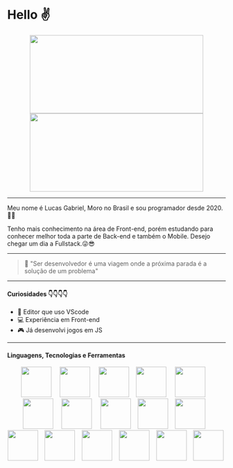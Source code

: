 # Hello ✌

<div style="text-align:center">
  <a href="https://github.com/lucasgf007">
    <img height="180em" width="400px" src="https://github-readme-stats-eight-theta.vercel.app/api?username=lucasgf007&show_icons=true&theme=dracula&include_all_commits=true&count_private=true"/>
    <img height="180em" width="400px" src="https://github-readme-stats-eight-theta.vercel.app/api/top-langs/?username=lucasgf007&layout=compact&langs_count=8&theme=dracula"/>
  </a>  
</div>

---


Meu nome é Lucas Gabriel, Moro no Brasil e sou programador desde 2020.🐱‍💻

Tenho mais conhecimento na área de Front-end, porém estudando para conhecer melhor toda a parte de Back-end e também o Mobile. Desejo chegar um dia a Fullstack.😜😎

---


> 💬  "Ser desenvolvedor é uma viagem onde a próxima parada é a solução
> de um problema"

---

  ####  Curiosidades 👇👇👇👇

 - 🎲 Editor que uso VScode
 - 💻 Experiência em Front-end
 - 🎮 Já desenvolvi jogos em JS
 
 ---
#### Linguagens, Tecnologias e Ferramentas
<p align="center">
  <img src="https://cdn.jsdelivr.net/gh/devicons/devicon/icons/cplusplus/cplusplus-original.svg" style="width: 70px;"/> &nbsp; &nbsp;
  <img src="https://cdn.jsdelivr.net/gh/devicons/devicon/icons/css3/css3-original-wordmark.svg" style="width: 70px;" /> &nbsp; &nbsp;
  <img src="https://cdn.jsdelivr.net/gh/devicons/devicon/icons/express/express-original-wordmark.svg" style="width: 70px;" />&nbsp; &nbsp;
  <img src="https://cdn.jsdelivr.net/gh/devicons/devicon/icons/git/git-original-wordmark.svg" style="width: 70px;" /> &nbsp; &nbsp;
  <img src="https://cdn.jsdelivr.net/gh/devicons/devicon/icons/html5/html5-original-wordmark.svg" style="width: 70px;" /> &nbsp; &nbsp;
  <img src="https://cdn.jsdelivr.net/gh/devicons/devicon/icons/javascript/javascript-original.svg" style="width: 70px;" /> &nbsp; &nbsp;
  <img src="https://cdn.jsdelivr.net/gh/devicons/devicon/icons/bootstrap/bootstrap-plain-wordmark.svg" style="width: 70px;" /> &nbsp; &nbsp;
  <img src="https://cdn.jsdelivr.net/gh/devicons/devicon/icons/bootstrap/bootstrap-plain-wordmark.svg" style="width: 70px;" />&nbsp; &nbsp;
  <img src="https://cdn.jsdelivr.net/gh/devicons/devicon/icons/nodejs/nodejs-original-wordmark.svg" style="width: 70px;" />&nbsp; &nbsp;
  <img src="https://cdn.jsdelivr.net/gh/devicons/devicon/icons/php/php-original.svg" style="width: 70px;" />&nbsp; &nbsp;
  <img src="https://cdn.jsdelivr.net/gh/devicons/devicon/icons/photoshop/photoshop-plain.svg" style="width: 70px;" />&nbsp; &nbsp;
  <img src="https://cdn.jsdelivr.net/gh/devicons/devicon/icons/canva/canva-original.svg" style="width: 70px;" />&nbsp; &nbsp;
  <img src="https://cdn.jsdelivr.net/gh/devicons/devicon/icons/typescript/typescript-original.svg" style="width: 70px;" />&nbsp; &nbsp;
  <img src="https://cdn.jsdelivr.net/gh/devicons/devicon/icons/vscode/vscode-original-wordmark.svg" style="width: 70px;" />&nbsp; &nbsp;
  <img src="https://cdn.jsdelivr.net/gh/devicons/devicon/icons/wordpress/wordpress-original.svg" style="width: 70px;" />&nbsp; &nbsp;
  <img src="https://cdn.jsdelivr.net/gh/devicons/devicon/icons/woocommerce/woocommerce-original.svg" style="width: 70px;" />&nbsp; &nbsp;

</p>

